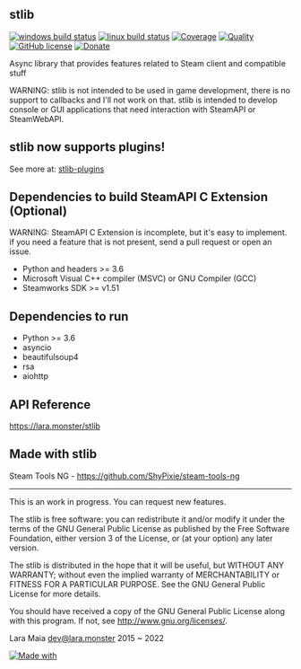 stlib
-----

[![windows build status](https://badges.lara.monster/ShyPixie/badge-metadata/stlib-windows-build)](https://github.com/ShyPixie/stlib/actions/workflows/build.yml)
[![linux build status](https://badges.lara.monster/ShyPixie/badge-metadata/stlib-linux-build)](https://github.com/ShyPixie/stlib/actions/workflows/build.yml)
[![Coverage](https://codecov.io/gh/ShyPixie/stlib/branch/master/graph/badge.svg?token=DMKFKEUUZP)](https://codecov.io/gh/ShyPixie/stlib)
[![Quality](https://api.codiga.io/project/33228/score/svg)](https://app.codiga.io/project/33228/dashboard)
[![GitHub license](https://img.shields.io/badge/license-GPLv3-brightgreen.svg?style=flat)](https://www.gnu.org/licenses/gpl-3.0.html)
[![Donate](https://img.shields.io/badge/Donate-PayPal-brightgreen.svg?style=flat)](https://www.paypal.com/cgi-bin/webscr?cmd=_donations&business=WVQ5XM935XNLN&item_name=python-template)

Async library that provides features related to Steam client and compatible stuff

WARNING: stlib is not intended to be used in game development, there is no support to callbacks and I'll not work on that.
stlib is intended to develop console or GUI applications that need interaction with SteamAPI or SteamWebAPI.

stlib now supports plugins!
---------------------------
See more at: [stlib-plugins](https://github.com/ShyPixie/stlib-plugins)

Dependencies to build SteamAPI C Extension (Optional)
-----------------------------------------------------

WARNING: SteamAPI C Extension is incomplete, but it's easy to implement. if you need a feature that is not present,
send a pull request or open an issue.

- Python and headers >= 3.6
- Microsoft Visual C++ compiler (MSVC) or GNU Compiler (GCC)
- Steamworks SDK >= v1.51

Dependencies to run
-------------------

- Python >= 3.6
- asyncio
- beautifulsoup4
- rsa
- aiohttp


API Reference
-------------

https://lara.monster/stlib

Made with stlib
---------------

Steam Tools NG - https://github.com/ShyPixie/steam-tools-ng

___________________________________________________________________________________________

This is an work in progress. You can request new features.

The stlib is free software: you can redistribute it and/or modify it under the terms of the GNU General Public License as published by the Free Software Foundation, either version 3 of the License, or (at your option) any later version.

The stlib is distributed in the hope that it will be useful, but WITHOUT ANY WARRANTY; without even the implied warranty of MERCHANTABILITY or FITNESS FOR A PARTICULAR PURPOSE. See the GNU General Public License for more details.

You should have received a copy of the GNU General Public License along with this program. If not, see http://www.gnu.org/licenses/.

Lara Maia <dev@lara.monster> 2015 ~ 2022

[![Made with](https://img.shields.io/badge/made%20with-girl%20power-f070D0.svg?longCache=true&style=for-the-badge)](https://lara.monster)
